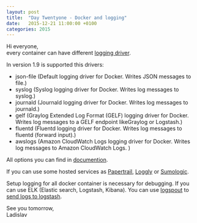 ```yaml
---
layout: post
title:  "Day Twentyone - Docker and logging"
date:   2015-12-21 11:00:00 +0100
categories: 2015
---
```


Hi everyone,<br>
every container can have different [logging driver](https://docs.docker.com/engine/reference/logging/overview/).

In version 1.9 is supported this drivers:

- json-file (Default logging driver for Docker. Writes JSON messages to file.)
- syslog (Syslog logging driver for Docker. Writes log messages to syslog.)
- journald (Journald logging driver for Docker. Writes log messages to journald.)
- gelf (Graylog Extended Log Format (GELF) logging driver for Docker. Writes log  messages to a GELF endpoint likeGraylog or Logstash.)
- fluentd (Fluentd logging driver for Docker. Writes log messages to fluentd (forward input).)
- awslogs (Amazon CloudWatch Logs logging driver for Docker. Writes log messages to Amazon CloudWatch Logs.
)

All options you can find in [documention](https://docs.docker.com/engine/reference/logging/overview/).

If you can use some hosted services as [Papertrail](http://help.papertrailapp.com/kb/configuration/configuring-centralized-logging-from-docker/), [Loggly](https://www.loggly.com/docs/docker-syslog/) or [Sumologic](https://www.sumologic.com/application/docker/).

Setup logging for all docker container is necessary for debugging. If you can use ELK (Elastic search, Logstash, Kibana). You can use [logspout](https://github.com/gliderlabs/logspout) to [send logs to logstash](https://github.com/looplab/logspout-logstash).

See you tomorrow,<br>
Ladislav
